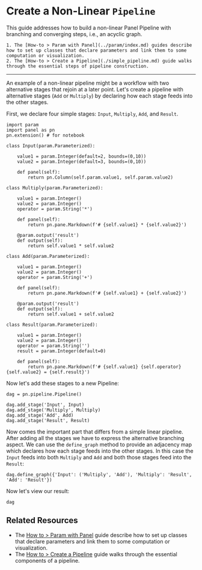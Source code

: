 # Create a Non-Linear `Pipeline`

This guide addresses how to build a non-linear Panel Pipeline with branching and converging steps, i.e., an acyclic graph.

```{admonition} Prerequisites
1. The [How-to > Param with Panel](../param/index.md) guides describe how to set up classes that declare parameters and link them to some computation or visualization.
2. The [How-to > Create a Pipeline](./simple_pipeline.md) guide walks through the essential steps of pipeline construction.
```

---

An example of a non-linear pipeline might be a workflow with two alternative stages that rejoin at a later point. Let's create a pipeline with alternative stages (`Add` or `Multiply`) by declaring how each stage feeds into the other stages.

First, we declare four simple stages: `Input`, `Multiply`, `Add`, and `Result`.

```{pyodide}
import param
import panel as pn
pn.extension() # for notebook

class Input(param.Parameterized):

    value1 = param.Integer(default=2, bounds=(0,10))
    value2 = param.Integer(default=3, bounds=(0,10))

    def panel(self):
        return pn.Column(self.param.value1, self.param.value2)

class Multiply(param.Parameterized):

    value1 = param.Integer()
    value2 = param.Integer()
    operator = param.String('*')

    def panel(self):
        return pn.pane.Markdown(f'# {self.value1} * {self.value2}')

    @param.output('result')
    def output(self):
        return self.value1 * self.value2

class Add(param.Parameterized):

    value1 = param.Integer()
    value2 = param.Integer()
    operator = param.String('+')

    def panel(self):
        return pn.pane.Markdown(f'# {self.value1} + {self.value2}')

    @param.output('result')
    def output(self):
        return self.value1 + self.value2

class Result(param.Parameterized):

    value1 = param.Integer()
    value2 = param.Integer()
    operator = param.String('')
    result = param.Integer(default=0)

    def panel(self):
        return pn.pane.Markdown(f'# {self.value1} {self.operator} {self.value2} = {self.result}')
```

Now let's add these stages to a new Pipeline:

```{pyodide}
dag = pn.pipeline.Pipeline()

dag.add_stage('Input', Input)
dag.add_stage('Multiply', Multiply)
dag.add_stage('Add', Add)
dag.add_stage('Result', Result)
```

Now comes the important part that differs from a simple linear pipeline. After adding all the stages we have to express the alternative branching aspect. We can use the `define_graph` method to provide an adjacency map which declares how each stage feeds into the other stages. In this case the `Input` feeds into both `Multiply` and `Add` and both those stages feed into the `Result`:

```{pyodide}
dag.define_graph({'Input': ('Multiply', 'Add'), 'Multiply': 'Result', 'Add': 'Result'})
```

Now let's view our result:

```{pyodide}
dag
```

## Related Resources
- The [How to > Param with Panel](../param/index.md) guide describe how to set up classes that declare parameters and link them to some computation or visualization.
- The [How to > Create a Pipeline](./simple_pipeline.md) guide walks through the essential components of a pipeline.
